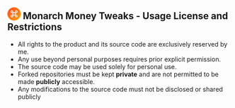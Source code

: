 
##  <img src="/images/mt_icon128.png" style="margin-bottom:-3px; width:30px; height:30px;"/> Monarch Money Tweaks - Usage License and Restrictions

* All rights to the product and its source code are exclusively reserved by me. 
* Any use beyond personal purposes requires prior explicit permission.
* The source code may be used solely for personal use. 
* Forked repositories must be kept **private** and are not permitted to be made **publicly** accessible. 
* Any modifications to the source code must not be disclosed or shared publicly



